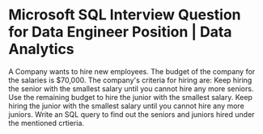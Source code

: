 # Microsoft SQL Interview Question for Data Engineer Position | Data Analytics

A Company wants to hire new employees. The budget of the company for the salaries is $70,000. The company's criteria for hiring are: 
Keep hiring the senior with the smallest salary until you cannot hire any more seniors.
Use the remaining budget to hire the junior with the smallest salary.
Keep hiring the junior with the smallest salary until you cannot hire any more juniors.
Write an SQL query to find out the seniors and juniors hired under the mentioned crtieria.

